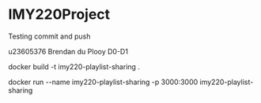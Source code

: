 # IMY220Project
Testing commit and push

u23605376 Brendan du Plooy D0-D1

docker build -t imy220-playlist-sharing .

docker run --name imy220-playlist-sharing -p 3000:3000 imy220-playlist-sharing